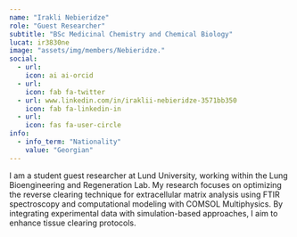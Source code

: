 ```yaml
---
name: "Irakli Nebieridze"
role: "Guest Researcher"
subtitle: "BSc Medicinal Chemistry and Chemical Biology"
lucat: ir3830ne
image: "assets/img/members/Nebieridze."
social:
  - url: 
    icon: ai ai-orcid
  - url: 
    icon: fab fa-twitter
  - url: www.linkedin.com/in/iraklii-nebieridze-3571bb350
    icon: fab fa-linkedin-in
  - url: 
    icon: fas fa-user-circle
info:
  - info_term: "Nationality"
    value: "Georgian"
---
```

I am a student guest researcher at Lund University, working within the Lung Bioengineering and Regeneration Lab. My research focuses on optimizing the reverse clearing technique for extracellular matrix analysis using FTIR spectroscopy and computational modeling with COMSOL Multiphysics. By integrating experimental data with simulation-based approaches, I aim to enhance tissue clearing protocols. 
